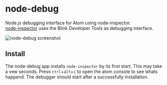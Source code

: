 # node-debug

Node.js debugging interface for Atom using node-inspector.  
[node-inspector](https://github.com/node-inspector/node-inspector) uses the Blink Developer Tools as debugging interface.

![node-debug screenshot](https://cloud.githubusercontent.com/assets/3463165/14064391/02f19412-f402-11e5-8f21-5bd3a59ed488.jpg)

Install
-------

The node-debug app installs `node-inspector` by its first start. This may take a vew seconds. Press `ctrl`+`alt`+`i` to open the atom console to see whats happend. The debugger should start after a successfully installation.

